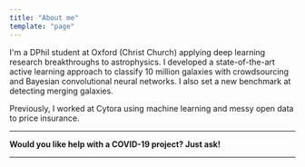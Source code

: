 ```yaml
---
title: "About me"
template: "page"
---
```


I'm a DPhil student at Oxford (Christ Church) applying deep learning research breakthroughs to astrophysics. I developed a state-of-the-art active learning approach to classify 10 million galaxies with crowdsourcing and Bayesian convolutional neural networks. I also set a new benchmark at detecting merging galaxies.

Previously, I worked at Cytora using machine learning and messy open data to price insurance. 

---
**Would you like help with a COVID-19 project? Just ask!**

---
